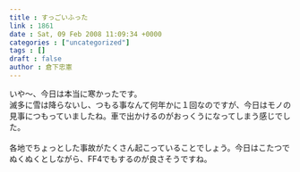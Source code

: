 ```yaml
---
title : すっごいふった
link : 1861
date : Sat, 09 Feb 2008 11:09:34 +0000
categories : ["uncategorized"]
tags : []
draft : false
author : 倉下忠憲
---
```


いや～、今日は本当に寒かったです。<BR>滅多に雪は降らないし、つもる事なんて何年かに１回なのですが、今日はモノの見事につもっていましたね。車で出かけるのがおっくうになってしまう感じでした。<BR><BR>各地でちょっとした事故がたくさん起こっていることでしょう。今日はこたつでぬくぬくとしながら、FF4でもするのが良さそうですね。<br><br>
